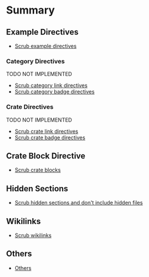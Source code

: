# Summary

## Example Directives

- [Scrub example directives](./examples.md)

### Category Directives

TODO NOT IMPLEMENTED

- [Scrub category link directives](./category_links.md)
- [Scrub category badge directives](./category_badges.md)

### Crate Directives

TODO NOT IMPLEMENTED

- [Scrub crate link directives](./crate_links.md)
- [Scrub crate badge directives](./crate_badges.md)

## Crate Block Directive

- [Scrub crate blocks](./crate_blocks.md)

## Hidden Sections

- [Scrub hidden sections and don't include hidden files](./hidden.md)

## Wikilinks

- [Scrub wikilinks](./wikilinks.md)

## Others

- [Others](./others.md)

